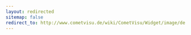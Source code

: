 ```yaml
---
layout: redirected
sitemap: false
redirect_to: http://www.cometvisu.de/wiki/CometVisu/Widget/image/de
---
```


